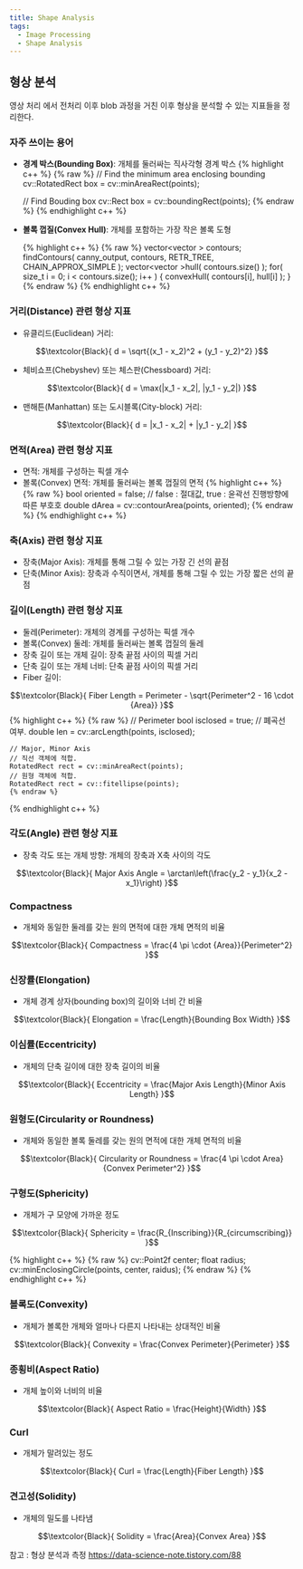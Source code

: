 ```yaml
---
title: Shape Analysis
tags:
  - Image Processing
  - Shape Analysis
---
```

## 형상 분석
<!--more-->
 영상 처리 에서 전처리 이후 blob 과정을 거친 이후 형상을 분석할 수 있는 지표들을 정리한다.

### 자주 쓰이는 용어
- **경계 박스(Bounding Box)**: 개체를 둘러싸는 직사각형 경계 박스
  {% highlight c++ %}
    {% raw %}
    // Find the minimum area enclosing bounding 
    cv::RotatedRect box = cv::minAreaRect(points);

    // Find Bouding box
    cv::Rect box = cv::boundingRect(points);
        {% endraw %}
  {% endhighlight c++ %}

- **볼록 껍질(Convex Hull)**: 개체를 포함하는 가장 작은 볼록 도형

  {% highlight c++ %}
    {% raw %}
      vector<vector<Point> > contours;
    findContours( canny_output, contours, RETR_TREE, CHAIN_APPROX_SIMPLE );
    vector<vector<Point> >hull( contours.size() );
    for( size_t i = 0; i < contours.size(); i++ )
    {
        convexHull( contours[i], hull[i] );
    }
    {% endraw %}
  {% endhighlight c++ %}

### 거리(Distance) 관련 형상 지표
- 유클리드(Euclidean) 거리: 
  

$$\textcolor{Black}{
  d = \sqrt{(x_1 - x_2)^2 + (y_1 - y_2)^2}
}$$


- 체비쇼프(Chebyshev) 또는 체스판(Chessboard) 거리: 
  

$$\textcolor{Black}{
  d = \max(|x_1 - x_2|, |y_1 - y_2|)
}$$


- 맨해튼(Manhattan) 또는 도시블록(City-block) 거리: 
  

$$\textcolor{Black}{
  d = |x_1 - x_2| + |y_1 - y_2|
}$$


  
### 면적(Area) 관련 형상 지표
- 면적: 개체를 구성하는 픽셀 개수
- 볼록(Convex) 면적: 개체를 둘러싸는 볼록 껍질의 면적
  {% highlight c++ %}
    {% raw %}
    bool oriented = false; // false : 절대값, true : 윤곽선 진행방향에 따른 부호호
    double dArea = cv::contourArea(points, oriented);
    {% endraw %}
  {% endhighlight c++ %}

### 축(Axis) 관련 형상 지표
- 장축(Major Axis): 개체를 통해 그릴 수 있는 가장 긴 선의 끝점
- 단축(Minor Axis): 장축과 수직이면서, 개체를 통해 그릴 수 있는 가장 짧은 선의 끝점

### 길이(Length) 관련 형상 지표
- 둘레(Perimeter): 개체의 경계를 구성하는 픽셀 개수
- 볼록(Convex) 둘레: 개체를 둘러싸는 볼록 껍질의 둘레
- 장축 길이 또는 개체 길이: 장축 끝점 사이의 픽셀 거리
- 단축 길이 또는 개체 너비: 단축 끝점 사이의 픽셀 거리
- Fiber 길이: 
  
$$\textcolor{Black}{
  Fiber Length = Perimeter - \sqrt{Perimeter^2 - 16 \cdot {Area}}
}$$
  {% highlight c++ %}
    {% raw %}
    // Perimeter
    bool isclosed = true; // 폐곡선 여부.
    double len = cv::arcLength(points, isclosed);

    // Major, Minor Axis
    // 직선 객체에 적합.
    RotatedRect rect = cv::minAreaRect(points);
    // 원형 객체에 적합.
    RotatedRect rect = cv::fitellipse(points);
    {% endraw %}
  {% endhighlight c++ %}

### 각도(Angle) 관련 형상 지표
- 장축 각도 또는 개체 방향: 개체의 장축과 X축 사이의 각도
  

$$\textcolor{Black}{
  Major Axis Angle = \arctan\left(\frac{y_2 - y_1}{x_2 - x_1}\right)
}$$

### Compactness
- 개체와 동일한 둘레를 갖는 원의 면적에 대한 개체 면적의 비율
  

$$\textcolor{Black}{
  Compactness = \frac{4 \pi \cdot {Area}}{Perimeter^2}
}$$



### 신장률(Elongation)
- 개체 경계 상자(bounding box)의 길이와 너비 간 비율
  
$$\textcolor{Black}{
    Elongation = \frac{Length}{Bounding Box Width}
}$$

### 이심률(Eccentricity)
- 개체의 단축 길이에 대한 장축 길이의 비율
  

$$\textcolor{Black}{
  Eccentricity = \frac{Major Axis Length}{Minor Axis Length}
}$$



### 원형도(Circularity or Roundness)
- 개체와 동일한 볼록 둘레를 갖는 원의 면적에 대한 개체 면적의 비율
  

$$\textcolor{Black}{
  Circularity or Roundness = \frac{4 \pi \cdot Area}{Convex Perimeter^2}
}$$



### 구형도(Sphericity)
- 개체가 구 모양에 가까운 정도
  

$$\textcolor{Black}{
  Sphericity = \frac{R_{Inscribing}}{R_{circumscribing}}
}$$

 {% highlight c++ %}
    {% raw %}
    cv::Point2f center;
    float radius;
    cv::minEnclosingCircle(points, center, raidus);
    {% endraw %}
  {% endhighlight c++ %}

### 볼록도(Convexity)
- 개체가 볼록한 개체와 얼마나 다른지 나타내는 상대적인 비율
  

$$\textcolor{Black}{
  Convexity = \frac{Convex Perimeter}{Perimeter}
}$$



### 종횡비(Aspect Ratio)
- 개체 높이와 너비의 비율
  

$$\textcolor{Black}{
  Aspect Ratio = \frac{Height}{Width}
}$$



### Curl
- 개체가 말려있는 정도
  

$$\textcolor{Black}{
  Curl = \frac{Length}{Fiber Length}
}$$



### 견고성(Solidity)
- 개체의 밀도를 나타냄
  

$$\textcolor{Black}{
  Solidity = \frac{Area}{Convex Area}
}$$


 참고 : 형상 분석과 측정 https://data-science-note.tistory.com/88